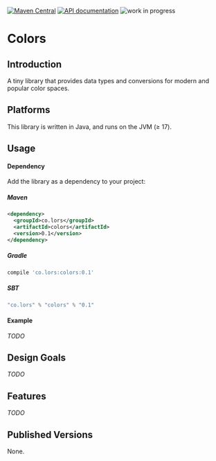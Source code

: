 [![Maven Central](https://img.shields.io/maven-central/v/co.lors/colors.svg?style=for-the-badge)](https://search.maven.org/#search|gav|1|g%3A%22co.lors%22%20AND%20a%3A%22colors%22)
[![API documentation](http://javadoc.io/badge/co.lors/colors.svg?style=for-the-badge)](http://javadoc.io/doc/co.lors/colors)
![work in progress](https://img.shields.io/badge/status-work_in_progress-brightgreen.svg?style=for-the-badge)

# Colors

## Introduction

A tiny library that provides data types and conversions for modern and popular color spaces.

## Platforms

This library is written in Java, and runs on the JVM (≥ 17).

## Usage

#### Dependency

Add the library as a dependency to your project:

##### Maven
```xml
<dependency>
  <groupId>co.lors</groupId>
  <artifactId>colors</artifactId>
  <version>0.1</version>
</dependency>
```
##### Gradle
```groovy
compile 'co.lors:colors:0.1'
```

##### SBT
```scala
"co.lors" % "colors" % "0.1"
```

#### Example

*TODO*

## Design Goals

*TODO*

## Features

*TODO*

## Published Versions

None.
